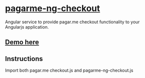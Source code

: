 # [pagarme-ng-checkout](https://github.com/pagarme/pagarme-ng-checkout)
Angular service to provide pagar.me checkout functionality to your Angularjs application.

## [Demo here](http://pagarme.github.io/pagarme-ng-checkout/)

## Instructions

Import both pagar.me checkout.js and pagarme-ng-checkout.js
```html

```
